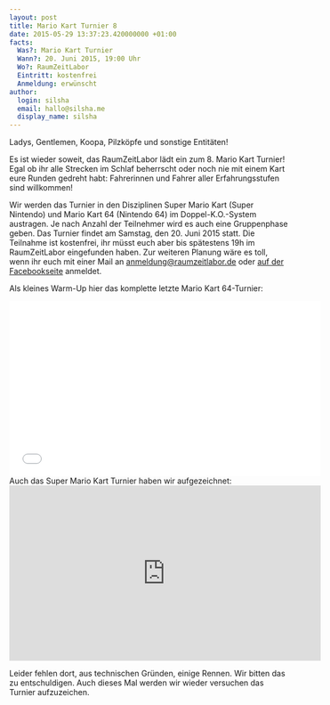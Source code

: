```yaml
---
layout: post
title: Mario Kart Turnier 8
date: 2015-05-29 13:37:23.420000000 +01:00
facts:
  Was?: Mario Kart Turnier
  Wann?: 20. Juni 2015, 19:00 Uhr
  Wo?: RaumZeitLabor
  Eintritt: kostenfrei
  Anmeldung: erwünscht
author:
  login: silsha
  email: hallo@silsha.me
  display_name: silsha
---
```

Ladys, Gentlemen, Koopa, Pilzköpfe und sonstige Entitäten!

Es ist wieder soweit, das RaumZeitLabor lädt ein zum 8. Mario Kart Turnier!
Egal ob ihr alle Strecken im Schlaf beherrscht oder noch nie mit einem Kart
eure Runden gedreht habt: Fahrerinnen und Fahrer aller Erfahrungsstufen sind
willkommen!

Wir werden das Turnier in den Disziplinen Super Mario Kart (Super Nintendo) und
Mario Kart 64 (Nintendo 64) im Doppel-K.O.-System austragen. Je nach Anzahl der
Teilnehmer wird es auch eine Gruppenphase geben. Das Turnier findet am Samstag,
den 20. Juni 2015 statt. Die Teilnahme ist kostenfrei, ihr müsst euch aber bis
spätestens 19h im RaumZeitLabor eingefunden haben. Zur weiteren Planung wäre es
toll, wenn ihr euch mit einer Mail an anmeldung@raumzeitlabor.de oder
[auf der Facebookseite](https://www.facebook.com/events/1385490458446176/)
anmeldet.

Als kleines Warm-Up hier das komplette letzte Mario Kart 64-Turnier:
<iframe width="560" height="315" src="//www.youtube.com/embed/2z4OzpyQNR0" frameborder="0" allowfullscreen></iframe>
<!--more-->
Auch das Super Mario Kart Turnier haben wir aufgezeichnet:
<iframe width="560" height="315" src="https://www.youtube.com/embed/3kRaC0FyUTY" frameborder="0" allowfullscreen></iframe>

Leider fehlen dort, aus technischen Gründen, einige Rennen. Wir bitten das zu
entschuldigen. Auch dieses Mal werden wir wieder versuchen das Turnier
aufzuzeichen.
